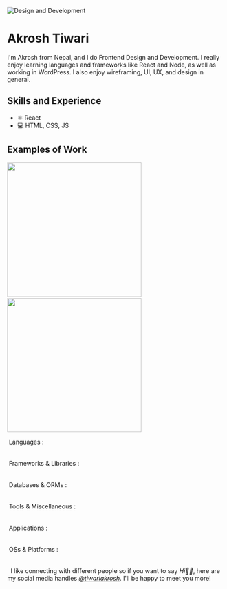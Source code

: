![Design and Development](https://media.licdn.com/dms/image/D5616AQHKj34L5AVG8Q/profile-displaybackgroundimage-shrink_350_1400/0/1671544389211?e=1698278400&v=beta&t=1AKZjP-QBh_mQ4ysnIYxAeVEK50psIQZzTDTXQa8VPY)

# Akrosh Tiwari
I'm Akrosh from Nepal, and I do Frontend Design and Development. I really enjoy learning languages and frameworks like React and Node, as well as working in WordPress. I also enjoy wireframing, UI, UX, and design in general. 

## Skills and Experience
* ⚛ React
* 💻 HTML, CSS, JS

## Examples of Work
<div style='display="flex'>
<img src="https://tiwariakrosh.github.io/akroshtiwari_portfolio/static/media/cakehops.2bc7707383b969317a93.webp" width="312" > &nbsp; &nbsp;
<img src="https://tiwariakrosh.github.io/akroshtiwari_portfolio/static/media/hopmeds.180e0cbba3eaed5e1b2c.webp" width="312" >
</div>

&nbsp;Languages : \
&nbsp;<a href="https://html.spec.whatwg.org/multipage/" title="HTML5"><img loading="lazy" height="16" src="https://cdn.simpleicons.org/Html5/e34f26"></a>&nbsp;
<a href="https://www.w3.org/TR/CSS/#css" title="CSS3"><img loading="lazy" height="16" src="https://cdn.simpleicons.org/Css3/1572b6"></a>&nbsp;
<a href="http://www.ecma-international.org/publications-and-standards/standards/ecma-262/" title="JavaScript"><img loading="lazy" height="16" src="https://cdn.simpleicons.org/JavaScript/f7df1e"></a>&nbsp;
<a href="https://sass-lang.com/" title="Sass"><img loading="lazy" height="16" src="https://cdn.simpleicons.org/Sass/CC6699"></a>&nbsp;
<a href="https://www.open-std.org/jtc1/sc22/wg14/" title="C Lang"><img loading="lazy" height="16" src="https://cdn.simpleicons.org/C/a8b9cc"></a>&nbsp;
<a href="https://www.typescriptlang.org/" title="TypeScript"><img loading="lazy" height="16" src="https://cdn.simpleicons.org/Typescript/3178c6"></a>&nbsp; 

&nbsp;Frameworks & Libraries : \
&nbsp;<a href="https://getbootstrap.com/" title="Bootstrap CSS"><img loading="lazy" height="16" src="https://cdn.simpleicons.org/Bootstrap/7952b3"></a>&nbsp;
<a href="https://tailwindcss.com/" title="Tailwind CSS"><img loading="lazy" height="16" src="https://cdn.simpleicons.org/TailwindCss/06b6d4"></a>&nbsp;
<a href="https://jquery.com/" title="jQuery"><img loading="lazy" height="16" src="https://cdn.simpleicons.org/jQuery/0769ad"></a>&nbsp;
<a href="https://reactjs.org/" title="React JS"><img loading="lazy" height="16" src="https://cdn.simpleicons.org/React/61dafb"></a>&nbsp;
<a href="https://mui.com/" title="MUI"><img loading="lazy" height="16" src="https://cdn.simpleicons.org/React/007fff"></a>&nbsp;
<a href="https://svelte.dev/" title="Svelte JS - Learning"><img loading="lazy" height="16" src="https://cdn.simpleicons.org/Svelte/ff3e0060"></a>&nbsp;
<a href="https://jestjs.io/" title="Jest JS - Learning"><img loading="lazy" height="16" src="https://cdn.simpleicons.org/Jest/c2132550"></a>&nbsp; 

&nbsp;Databases & ORMs : \
&nbsp;<a href="https://www.mysql.com/" title="MySQL"><img loading="lazy" height="16" src="https://cdn.simpleicons.org/MySQL/f29111"></a>&nbsp;
<a href="https://www.sqlite.org/" title="SQLite"><img loading="lazy" height="16" src="https://cdn.simpleicons.org/SQLite/003b57"></a>&nbsp;
<a href="https://www.mongodb.com/" title="MongoDB - Learning"><img loading="lazy" height="16" src="https://cdn.simpleicons.org/MongoDB/47a24850"></a>&nbsp; 

&nbsp;Tools & Miscellaneous : \
&nbsp;<a href="https://www.gnu.org/software/bash/" title="GNU Bash"><img loading="lazy" height="16" src="https://cdn.simpleicons.org/GNUBash/4eaa25"></a>&nbsp;
<a href="https://nodejs.org/" title="NodeJS"><img loading="lazy" height="16" src="https://cdn.simpleicons.org/Node.js/339933"></a>&nbsp;
<a href="https://git-scm.com/" title="Git"><img loading="lazy" height="16" src="https://cdn.simpleicons.org/Git/f05032"></a>&nbsp;
<a href="https://learn.microsoft.com/en-in/powershell/" title="Powershell"><img loading="lazy" height="16" src="https://cdn.simpleicons.org/PowerShell/5391fe"></a> 

&nbsp;Applications : \
&nbsp;<a href="https://www.microsoft.com/en/microsoft-365/microsoft-office/" title="Microsoft Office"><img loading="lazy" height="16" src="https://cdn.simpleicons.org/MicrosoftOffice/d83b01"></a>&nbsp;
<a href="https://www.adobe.com/in/products/photoshop/" title="Adobe Photoshop"><img loading="lazy" height="16" src="https://cdn.simpleicons.org/AdobePhotoshop/31a8ff"></a>&nbsp;
<a href="https://www.sublimetext.com/" title="Sublime Text"><img loading="lazy" height="16" src="https://cdn.simpleicons.org/SublimeText/ff9800"></a>&nbsp;
<a href="https://www.adobe.com/in/products/xd/" title="Adobe XD"><img loading="lazy" height="16" src="https://cdn.simpleicons.org/AdobeXD/ff61f6"></a>&nbsp;
<a href="https://www.postman.com/" title="Postman"><img loading="lazy" height="16" src="https://cdn.simpleicons.org/Postman/ff6c37"></a>&nbsp;
<a href="https://code.visualstudio.com/" title="VSCode"><img loading="lazy" height="16" src="https://cdn.simpleicons.org/VisualStudioCode/007acc"></a>&nbsp;
<a href="https://www.figma.com/" title="Figma"><img loading="lazy" height="16" src="https://cdn.simpleicons.org/Figma/0acf83"></a>&nbsp; 

&nbsp;OSs & Platforms : \
&nbsp;<a href="https://www.microsoft.com/en-in/windows/" title="Windows"><img loading="lazy" height="16" src="https://cdn.simpleicons.org/Windows11/0078d4"></a>&nbsp;
<a href="https://ubuntu.com/" title="Ubuntu"><img loading="lazy" height="16" src="https://cdn.simpleicons.org/Ubuntu/e95420"></a>&nbsp;
<a href="https://firebase.google.com/" title="Firebase"><img loading="lazy" height="16" src="https://cdn.simpleicons.org/Firebase/ffca28"></a>


&nbsp; I like connecting with different people so if you want to say _Hi👋🏻_, here are my social media handles _[@tiwariakrosh](https://tiwariakrosh.github.io/akroshtiwari_portfolio/)_. I'll be happy to meet you more!

